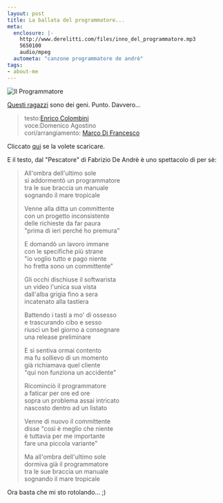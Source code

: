 ```yaml
--- 
layout: post
title: La ballata del programmatore...
meta: 
  enclosure: |-
    http://www.derelitti.com/files/inno_del_programmatore.mp3
    5650100
    audio/mpeg
  autometa: "canzone programmatore de andrè"
tags: 
- about-me
---
```

![Il Programmatore](/download/programmatore.jpg)

[Questi ragazzi](http://www.derelitti.com/ballata_del_programmatore/) sono dei geni. Punto. Davvero...  
  
>  testo:[Enrico Colombini](http://www.erix.it)  
>  voce:Domenico Agostino  
>  cori/arrangiamento: [Marco Di Francesco](http://www.myspace.com/difra)  
  
Cliccato [qui](http://www.derelitti.com/files/inno_del_programmatore.mp3) se la volete scaricare.  

E il testo, dal "Pescatore" di Fabrizio De Andrè è uno spettacolo di per sè:
  
>  All'ombra dell'ultimo sole  
>  si addormentò un programmatore  
>  tra le sue braccia un manuale  
>  sognando il mare tropicale  
>    
>  Venne alla ditta un committente  
>  con un progetto inconsistente  
>  delle richieste da far paura  
>  "prima di ieri perché ho premura"  
>    
>  E domandò un lavoro immane  
>  con le specifiche più strane  
>  "io voglio tutto e pago niente  
>  ho fretta sono un committente"  
>    
>  Gli occhi dischiuse il softwarista  
>  un video l'unica sua vista  
>  dall'alba grigia fino a sera  
>  incatenato alla tastiera  
>    
>  Battendo i tasti a mo' di ossesso  
>  e trascurando cibo e sesso  
>  riuscì un bel giorno a consegnare  
>  una release preliminare  
>    
>  E si sentiva ormai contento  
>  ma fu sollievo di un momento  
>  già richiamava quel cliente  
>  "qui non funziona un accidente"  
>    
>  Ricominciò il programmatore  
>  a faticar per ore ed ore  
>  sopra un problema assai intricato  
>  nascosto dentro ad un listato  
>    
>  Venne di nuovo il committente  
>  disse "così è meglio che niente  
>  è tuttavia per me importante  
>  fare una piccola variante"  
>    
>  Ma all'ombra dell'ultimo sole  
>  dormiva già il programmatore  
>  tra le sue braccia un manuale  
>  sognando il mare tropicale  
  

Ora basta che mi sto rotolando... ;) 
